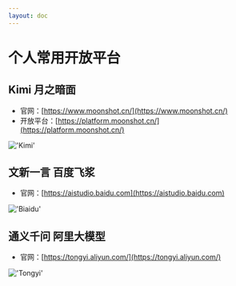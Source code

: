 ```yaml
---
layout: doc
---
```

# 个人常用开放平台

## Kimi 月之暗面

- 官网：[https://www.moonshot.cn/](https://www.moonshot.cn/)
- 开放平台：[https://platform.moonshot.cn/](https://platform.moonshot.cn/)

!['Kimi'](/img/05-api-kimi.gif)

## 文新一言 百度飞浆

- 官网：[https://aistudio.baidu.com](https://aistudio.baidu.com)

!['Biaidu'](/img/05-api-baidu.gif)

## 通义千问 阿里大模型

- 官网：[https://tongyi.aliyun.com/](https://tongyi.aliyun.com/)

!['Tongyi'](/img/05-api-tongyi.gif)
